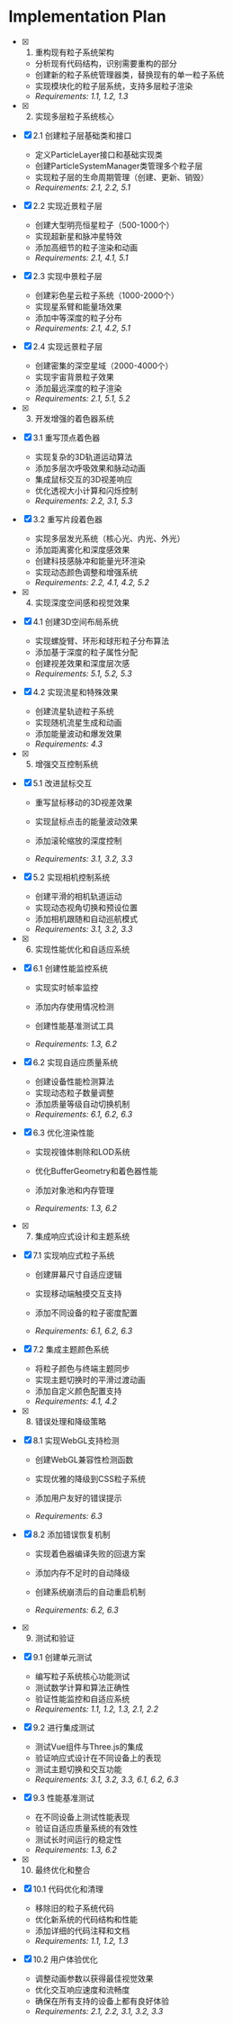
# Implementation Plan

- [x] 1. 重构现有粒子系统架构


  - 分析现有代码结构，识别需要重构的部分
  - 创建新的粒子系统管理器类，替换现有的单一粒子系统
  - 实现模块化的粒子层系统，支持多层粒子渲染
  - _Requirements: 1.1, 1.2, 1.3_

- [x] 2. 实现多层粒子系统核心



- [x] 2.1 创建粒子层基础类和接口


  - 定义ParticleLayer接口和基础实现类
  - 创建ParticleSystemManager类管理多个粒子层
  - 实现粒子层的生命周期管理（创建、更新、销毁）
  - _Requirements: 2.1, 2.2, 5.1_

- [x] 2.2 实现近景粒子层


  - 创建大型明亮恒星粒子（500-1000个）
  - 实现超新星和脉冲星特效
  - 添加高细节的粒子渲染和动画
  - _Requirements: 2.1, 4.1, 5.1_

- [x] 2.3 实现中景粒子层


  - 创建彩色星云粒子系统（1000-2000个）
  - 实现星系臂和能量场效果
  - 添加中等深度的粒子分布
  - _Requirements: 2.1, 4.2, 5.1_

- [x] 2.4 实现远景粒子层


  - 创建密集的深空星域（2000-4000个）
  - 实现宇宙背景粒子效果
  - 添加最远深度的粒子渲染
  - _Requirements: 2.1, 5.1, 5.2_

- [x] 3. 开发增强的着色器系统



- [x] 3.1 重写顶点着色器


  - 实现复杂的3D轨道运动算法
  - 添加多层次呼吸效果和脉动动画
  - 集成鼠标交互的3D视差响应
  - 优化透视大小计算和闪烁控制
  - _Requirements: 2.2, 3.1, 5.3_

- [x] 3.2 重写片段着色器


  - 实现多层发光系统（核心光、内光、外光）
  - 添加距离雾化和深度感效果
  - 创建科技感脉冲和能量光环渲染
  - 实现动态颜色调整和增强系统
  - _Requirements: 2.2, 4.1, 4.2, 5.2_

- [x] 4. 实现深度空间感和视觉效果



- [x] 4.1 创建3D空间布局系统


  - 实现螺旋臂、环形和球形粒子分布算法
  - 添加基于深度的粒子属性分配
  - 创建视差效果和深度层次感
  - _Requirements: 5.1, 5.2, 5.3_

- [x] 4.2 实现流星和特殊效果


  - 创建流星轨迹粒子系统
  - 实现随机流星生成和动画
  - 添加能量波动和爆发效果
  - _Requirements: 4.3_

- [x] 5. 增强交互控制系统





- [x] 5.1 改进鼠标交互


  - 重写鼠标移动的3D视差效果
  - 实现鼠标点击的能量波动效果

  - 添加滚轮缩放的深度控制
  - _Requirements: 3.1, 3.2, 3.3_

- [x] 5.2 实现相机控制系统




  - 创建平滑的相机轨道运动
  - 实现动态视角切换和预设位置
  - 添加相机跟随和自动巡航模式
  - _Requirements: 3.1, 3.2, 3.3_


- [x] 6. 实现性能优化和自适应系统
- [x] 6.1 创建性能监控系统
  - 实现实时帧率监控
  - 添加内存使用情况检测

  - 创建性能基准测试工具
  - _Requirements: 1.3, 6.2_

- [x] 6.2 实现自适应质量系统



  - 创建设备性能检测算法
  - 实现动态粒子数量调整
  - 添加质量等级自动切换机制
  - _Requirements: 6.1, 6.2, 6.3_


- [x] 6.3 优化渲染性能
  - 实现视锥体剔除和LOD系统
  - 优化BufferGeometry和着色器性能
  - 添加对象池和内存管理



  - _Requirements: 1.3, 6.2_

- [x] 7. 集成响应式设计和主题系统
- [x] 7.1 实现响应式粒子系统
  - 创建屏幕尺寸自适应逻辑

  - 实现移动端触摸交互支持
  - 添加不同设备的粒子密度配置
  - _Requirements: 6.1, 6.2, 6.3_




- [x] 7.2 集成主题颜色系统
  - 将粒子颜色与终端主题同步
  - 实现主题切换时的平滑过渡动画
  - 添加自定义颜色配置支持
  - _Requirements: 4.1, 4.2_


- [x] 8. 错误处理和降级策略
- [x] 8.1 实现WebGL支持检测
  - 创建WebGL兼容性检测函数
  - 实现优雅的降级到CSS粒子系统

  - 添加用户友好的错误提示
  - _Requirements: 6.3_

- [x] 8.2 添加错误恢复机制






  - 实现着色器编译失败的回退方案
  - 添加内存不足时的自动降级
  - 创建系统崩溃后的自动重启机制

  - _Requirements: 6.2, 6.3_

- [x] 9. 测试和验证
- [x] 9.1 创建单元测试
  - 编写粒子系统核心功能测试
  - 测试数学计算和算法正确性
  - 验证性能监控和自适应系统
  - _Requirements: 1.1, 1.2, 1.3, 2.1, 2.2_

- [x] 9.2 进行集成测试
  - 测试Vue组件与Three.js的集成
  - 验证响应式设计在不同设备上的表现
  - 测试主题切换和交互功能
  - _Requirements: 3.1, 3.2, 3.3, 6.1, 6.2, 6.3_

- [x] 9.3 性能基准测试
  - 在不同设备上测试性能表现
  - 验证自适应质量系统的有效性
  - 测试长时间运行的稳定性
  - _Requirements: 1.3, 6.2_

- [x] 10. 最终优化和整合
- [x] 10.1 代码优化和清理
  - 移除旧的粒子系统代码
  - 优化新系统的代码结构和性能
  - 添加详细的代码注释和文档
  - _Requirements: 1.1, 1.2, 1.3_

- [x] 10.2 用户体验优化
  - 调整动画参数以获得最佳视觉效果
  - 优化交互响应速度和流畅度
  - 确保在所有支持的设备上都有良好体验
  - _Requirements: 2.1, 2.2, 3.1, 3.2, 3.3_
